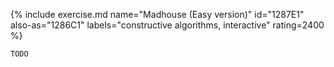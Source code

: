 {% include exercise.md name="Madhouse (Easy version)" id="1287E1" also-as="1286C1" labels="constructive algorithms, interactive" rating=2400 %}

```
TODO
```
